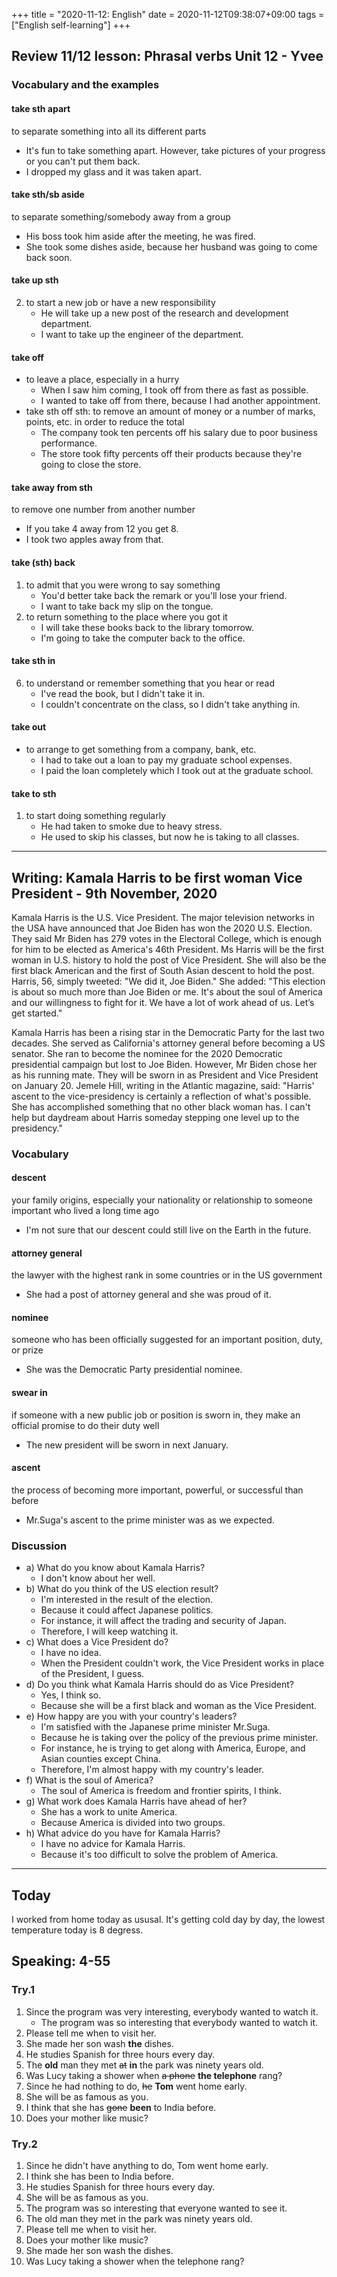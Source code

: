 +++
title =  "2020-11-12: English"
date = 2020-11-12T09:38:07+09:00
tags = ["English self-learning"]
+++
## Review 11/12 lesson: Phrasal verbs Unit 12 - Yvee

### Vocabulary and the examples

#### take sth apart
to separate something into all its different parts

* It's fun to take something apart.
    However, take pictures of your progress or you can't put them back.
* I dropped my glass and it was taken apart.

#### take sth/sb aside
to separate something/somebody away from a group

* His boss took him aside after the meeting, he was fired.
* She took some dishes aside, because her husband was going to come back soon.

#### take up sth
2. to start a new job or have a new responsibility
    - He will take up a new post of the research and development department.
    - I want to take up the engineer of the department.

#### take off
* to leave a place, especially in a hurry
    - When I saw him coming, I took off from there as fast as possible.
    - I wanted to take off from there, because I had another appointment.
* take sth off sth: to remove an amount of money or a number of marks, points, etc. in order to reduce the total
    - The company took ten percents off his salary due to poor business performance.
    - The store took fifty percents off their products because they're going to close the store.

#### take away from sth
to remove one number from another number

* If you take 4 away from 12 you get 8.
* I took two apples away from that.

#### take (sth) back
1. to admit that you were wrong to say something
    - You'd better take back the remark or you'll lose your friend.
    - I want to take back my slip on the tongue.
2. to return something to the place where you got it
    - I will take these books back to the library tomorrow.
    - I'm going to take the computer back to the office.

#### take sth in
6. to understand or remember something that you hear or read
    - I've read the book, but I didn't take it in.
    - I couldn't concentrate on the class, so I didn't take anything in.

#### take out
* to arrange to get something from a company, bank, etc.
    - I had to take out a loan to pay my graduate school expenses.
    - I paid the loan completely which I took out at the graduate school.

#### take to sth
1. to start doing something regularly
    - He had taken to smoke due to heavy stress.
    - He used to skip his classes, but now he is taking to all classes.

- - -
## Writing: Kamala Harris to be first woman Vice President - 9th November, 2020

Kamala Harris is the U.S. Vice President. The major television networks in the USA have announced that Joe Biden has won the 2020 U.S. Election.  They said Mr Biden has 279 votes in the Electoral College, which is enough for him to be elected as America's 46th President. Ms Harris will be the first woman in U.S.  history to hold the post of Vice President. She will also be the first black American and the first of South Asian descent to hold the post. Harris, 56, simply tweeted: "We did it, Joe Biden." She added: "This election is about so much more than Joe Biden or me. It's about the soul of America and our willingness to fight for it. We have a lot of work ahead of us. Let’s get started."

Kamala Harris has been a rising star in the Democratic Party for the last two decades. She served as California's attorney general before becoming a US senator. She ran to become the nominee for the 2020 Democratic presidential campaign but lost to Joe Biden. However, Mr Biden chose her as his running mate. They will be sworn in as President and Vice President on January 20.  Jemele Hill, writing in the Atlantic magazine, said: "Harris' ascent to the vice-presidency is certainly a reflection of what's possible. She has accomplished something that no other black woman has. I can't help but daydream about Harris someday stepping one level up to the presidency."

### Vocabulary

#### descent
your family origins, especially your nationality or relationship to someone important who lived a long time ago

* I'm not sure that our descent could still live on the Earth in the future.

#### attorney general
the lawyer with the highest rank in some countries or in the US government

* She had a post of attorney general and she was proud of it.

#### nominee
someone who has been officially suggested for an important position, duty, or prize

* She was the Democratic Party presidential nominee.

#### swear in
if someone with a new public job or position is sworn in, they make an official promise to do their duty well

* The new president will be sworn in next January.

#### ascent
the process of becoming more important, powerful, or successful than before

* Mr.Suga's ascent to the prime minister was as we expected.

### Discussion

* a) What do you know about Kamala Harris?
    - I don't know about her well.
* b) What do you think of the US election result?
    - I'm interested in the result of the election.
    - Because it could affect Japanese politics.
    - For instance, it will affect the trading and security of Japan.
    - Therefore, I will keep watching it.
* c) What does a Vice President do?
    - I have no idea.
    - When the President couldn't work, the Vice President works in place of the President, I guess.
* d) Do you think what Kamala Harris should do as Vice President?
    - Yes, I think so.
    - Because she will be a first black and woman as the Vice President.
* e) How happy are you with your country's leaders?
    - I'm satisfied with the Japanese prime minister Mr.Suga.
    - Because he is taking over the policy of the previous prime minister.
    - For instance, he is trying to get along with America, Europe, and Asian counties except China. 
    - Therefore, I'm almost happy with my country's leader.
* f) What is the soul of America?
    - The soul of America is freedom and frontier spirits, I think.
* g) What work does Kamala Harris have ahead of her?
    - She has a work to unite America.
    - Because America is divided into two groups.
* h) What advice do you have for Kamala Harris?
    - I have no advice for Kamala Harris.
    - Because it's too difficult to solve the problem of America.

- - -

## Today

I worked from home today as ususal.
It's getting cold day by day, the lowest temperature today is 8 degress.

## Speaking: 4-55

### Try.1

1. Since the program was very interesting, everybody wanted to watch it.
    - The program was so interesting that everybody wanted to watch it.
2. Please tell me when to visit her.
3. She made her son wash **the** dishes.
4. He studies Spanish for three hours every day.
5. The **old** man they met ~~at~~ **in** the park was ninety years old.
6. Was Lucy taking a shower when ~~a phone~~ **the telephone** rang?
7. Since he had nothing to do, ~~he~~ **Tom** went home early. 
8. She will be as famous as you.
9. I think that she has ~~gone~~ **been** to India before.
10. Does your mother like music?

### Try.2

1. Since he didn't have anything to do, Tom went home early.
2. I think she has been to India before.
3. He studies Spanish for three hours every day.
4. She will be as famous as you.
5. The program was so interesting that everyone wanted to see it.
6. The old man they met in the park was ninety years old.
7. Please tell me when to visit her.
8. Does your mother like music?
9. She made her son wash the dishes.
10. Was Lucy taking a shower when the telephone rang?
